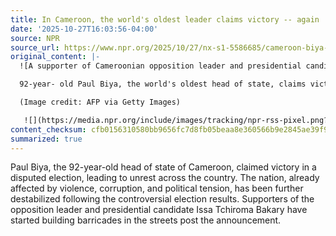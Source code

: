 ```yaml
---
title: In Cameroon, the world's oldest leader claims victory -- again
date: '2025-10-27T16:03:56-04:00'
source: NPR
source_url: https://www.npr.org/2025/10/27/nx-s1-5586685/cameroon-biya-old-africa-youth
original_content: |-
  ![A supporter of Cameroonian opposition leader and presidential candidate Issa Tchiroma Bakary reacts as others gather materials from the streets to build barricades following the announcement of presidential election results in Yaounde on October 27, 2025.](https://npr.brightspotcdn.com/dims3/default/strip/false/crop/3500x2333+0+0/resize/3500x2333!/?url=http%3A%2F%2Fnpr-brightspot.s3.amazonaws.com%2Fce%2Fa6%2F28c2b0e241c399c2fc27dbe6cf2c%2Fgettyimages-2243292638.jpg)

  92-year- old Paul Biya, the world's oldest head of state, claims victory in a disputed election, sparking unrest across the country already grappling with violence, corruption, and political tension.

  (Image credit: AFP via Getty Images)

   ![](https://media.npr.org/include/images/tracking/npr-rss-pixel.png?story=nx-s1-5586685)
content_checksum: cfb0156310580bb9656fc7d8fb05beaa8e360566b9e2845ae39f93086be3d174
summarized: true
---
```


Paul Biya, the 92-year-old head of state of Cameroon, claimed victory in a disputed election, leading to unrest across the country. The nation, already affected by violence, corruption, and political tension, has been further destabilized following the controversial election results. Supporters of the opposition leader and presidential candidate Issa Tchiroma Bakary have started building barricades in the streets post the announcement.
